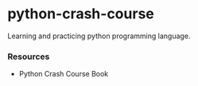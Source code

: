 # python-crash-course

Learning and practicing python programming language.

### Resources
- Python Crash Course Book
